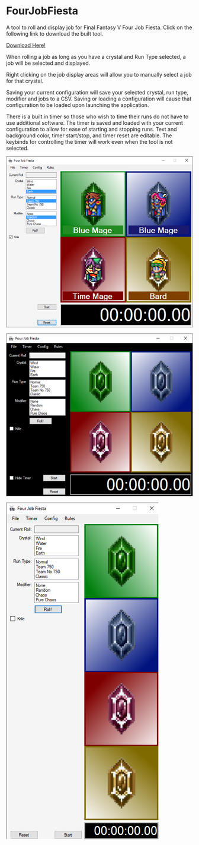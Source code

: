 # FourJobFiesta
A tool to roll and display job for Final Fantasy V Four Job Fiesta. Click on the following link to download the built tool.

[Download Here!](https://github.com/CBurlison/FourJobFiesta/releases)

When rolling a job as long as you have a crystal and Run Type selected, a job will be selected and displayed.

Right clicking on the job display areas will allow you to manually select a job for that crystal.

Saving your current configuration will save your selected crystal, run type, modifier and jobs to a CSV. Saving or loading a configuration will cause that configuration to be loaded upon launching the application.

There is a built in timer so those who wish to time their runs do not have to use additional software. The timer is saved and loaded with your current configuration to allow for ease of starting and stopping runs. Text and background color, timer start/stop, and timer reset are editable. The keybinds for controlling the timer will work even when the tool is not selected.

![Current Layout: Light](https://github.com/CBurlison/FourJobFiesta/blob/master/FourJobFiesta/Images/Screenshot.PNG)

![Current Layout: Dark](https://github.com/CBurlison/FourJobFiesta/blob/master/FourJobFiesta/Images/Screenshot2.PNG)

![Current Layout: Vertical](https://github.com/CBurlison/FourJobFiesta/blob/master/FourJobFiesta/Images/Screenshot3.PNG)
